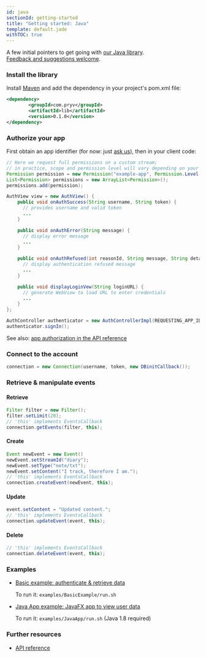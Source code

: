 ```yaml
---
id: java
sectionId: getting-started
title: "Getting started: Java"
template: default.jade
withTOC: true
---
```


A few initial pointers to get going with [our Java library](https://github.com/pryv/lib-java).<br>
[Feedback and suggestions welcome](http://github.com/pryv/dev-site/issues).


### Install the library

Install [Maven](http://books.sonatype.com/mvnref-book/reference/installation-sect-maven-install.html) and add the dependency in your project's pom.xml file:

```xml
<dependency>
        <groupId>com.pryv</groupId>
        <artifactId>lib</artifactId>
        <version>0.1.0</version>
</dependency>
```


### Authorize your app

First obtain an app identifier (for now: just [ask us](mailto:developers@pryv.com)), then in your client code:

```java
// Here we request full permissions on a custom stream;
// in practice, scope and permission level will vary depending on your needs
Permission permission = new Permission("example-app", Permission.Level.manage, "Example App");
List<Permission> permissions = new ArrayList<Permission>();
permissions.add(permission);

AuthView view = new AuthView() {
	public void onAuthSuccess(String username, String token) {
      // provides username and valid token
      ...
    }

    public void onAuthError(String message) {
      // display error message
      ...
    }

    public void onAuthRefused(int reasonId, String message, String detail) {
  	  // display authentication refused message
  	  ...
    }

    public void displayLoginVew(String loginURL) {
      // generate WebView to load URL to enter credentials
      ...
    }
};

AuthController authenticator = new AuthControllerImpl(REQUESTING_APP_ID, permissions, "en", "", view);
authenticator.signIn();
```

See also: [app authorization in the API reference](/reference/#authorizing-your-app)


### Connect to the account

```java
connection = new Connection(username, token, new DBinitCallback());
```


### Retrieve & manipulate events

#### Retrieve

```java
Filter filter = new Filter();
filter.setLimit(20);
// 'this' implements EventsCallback
connection.getEvents(filter, this);
```

#### Create

```java
Event newEvent = new Event()
newEvent.setStreamId("diary");
newEvent.setType("note/txt");
newEvent.setContent("I track, therefore I am.");
// 'this' implements EventsCallback
connection.createEvent(newEvent, this);
```

#### Update

```java
event.setContent = "Updated content.";
// 'this' implements EventsCallback
connection.updateEvent(event, this);
```

#### Delete

```java
// 'this' implements EventsCallback
connection.deleteEvent(event, this);
```


### Examples

- [Basic example: authenticate & retrieve data](https://github.com/pryv/lib-java/blob/master/examples/BasicExample/src/main/java/BasicExample.java#L32)

  To run it: `examples/BasicExample/run.sh`


- [Java App example: JavaFX app to view user data](https://github.com/pryv/lib-java/blob/master/examples/JavaApp/src/main/java/com/pryv/ExampleApp.java#L47)

  To run it: `examples/JavaApp/run.sh` (Java 1.8 required)

### Further resources

- [API reference](/reference)
